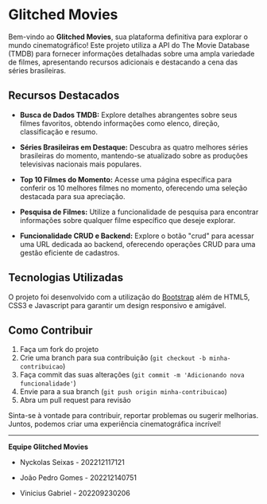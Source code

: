 # Glitched Movies

Bem-vindo ao **Glitched Movies**, sua plataforma definitiva para explorar o mundo cinematográfico! Este projeto utiliza a API do The Movie Database (TMDB) para fornecer informações detalhadas sobre uma ampla variedade de filmes, apresentando recursos adicionais e destacando a cena das séries brasileiras. 

## Recursos Destacados

- **Busca de Dados TMDB:** Explore detalhes abrangentes sobre seus filmes favoritos, obtendo informações como elenco, direção, classificação e resumo.

- **Séries Brasileiras em Destaque:** Descubra as quatro melhores séries brasileiras do momento, mantendo-se atualizado sobre as produções televisivas nacionais mais populares.

- **Top 10 Filmes do Momento:** Acesse uma página específica para conferir os 10 melhores filmes no momento, oferecendo uma seleção destacada para sua apreciação.

- **Pesquisa de Filmes:** Utilize a funcionalidade de pesquisa para encontrar informações sobre qualquer filme específico que deseje explorar.

- **Funcionalidade CRUD e Backend:** Explore o botão "crud" para acessar uma URL dedicada ao backend, oferecendo operações CRUD para uma gestão eficiente de cadastros.

## Tecnologias Utilizadas

O projeto foi desenvolvido com a utilização do [Bootstrap](https://getbootstrap.com/) além de HTML5, CSS3 e Javascript para garantir um design responsivo e amigável.

## Como Contribuir

1. Faça um fork do projeto
2. Crie uma branch para sua contribuição (`git checkout -b minha-contribuicao`)
3. Faça commit das suas alterações (`git commit -m 'Adicionando nova funcionalidade'`)
4. Envie para a sua branch (`git push origin minha-contribuicao`)
5. Abra um pull request para revisão

Sinta-se à vontade para contribuir, reportar problemas ou sugerir melhorias. Juntos, podemos criar uma experiência cinematográfica incrível!

---

**Equipe Glitched Movies**
- Nyckolas Seixas  - 202212117121

- João Pedro Gomes - 202212140751
- Vinicius Gabriel - 202209230206
